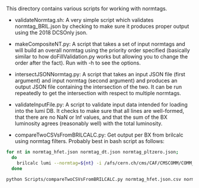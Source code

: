 This directory contains various scripts for working with normtags.

* validateNormtag.sh: A very simple script which validates normtag_BRIL.json by checking to make sure it produces proper output using the 2018 DCSOnly json.

* makeCompositeNT.py: A script that takes a set of input normtags and will build an overall normtag using the priority order specified (basically similar to how doFillValidation.py works but allowing you to change the order after the fact). Run with -h to see the options.

* intersectJSONNormtag.py: A script that takes an input JSON file (first argument) and input normtag (second argument) and produces an output JSON file containing the intersection of  the two. It can be run repeatedly to get the intersection with respect to multiple normtags.

* validateInputFile.py: A script to validate input data intended for loading into the lumi DB. It checks to make sure that all lines are well-formed, that there are no NaN or Inf values, and that the sum of the BX luminosity agrees (reasonably well) with the total luminosity.

* compareTwoCSVsFromBRILCALC.py: Get output per BX from brilcalc using normtag filters. Probably best in bash script as follows:

```bash
for nt in normtag_hfet.json normtag_dt.json normtag_pltzero.json;
  do
    brilcalc lumi --normtag=${nt} -i /afs/cern.ch/cms/CAF/CMSCOMM/COMM_DQM/certification/Collisions17/13TeV/PromptReco/Cert_294927-306126_13TeV_PromptReco_Collisions17_JSON_MuonPhys.txt -u 'hz/ub' -o ${nt}.csv --output-style=csv --byls --tssec
  done

python Scripts/compareTwoCSVsFromBRILCALC.py normtag_hfet.json.csv normtag_pltzero.json.csv Scripts/NBX_perFill_2017.csv HFPLTFILTER
```
